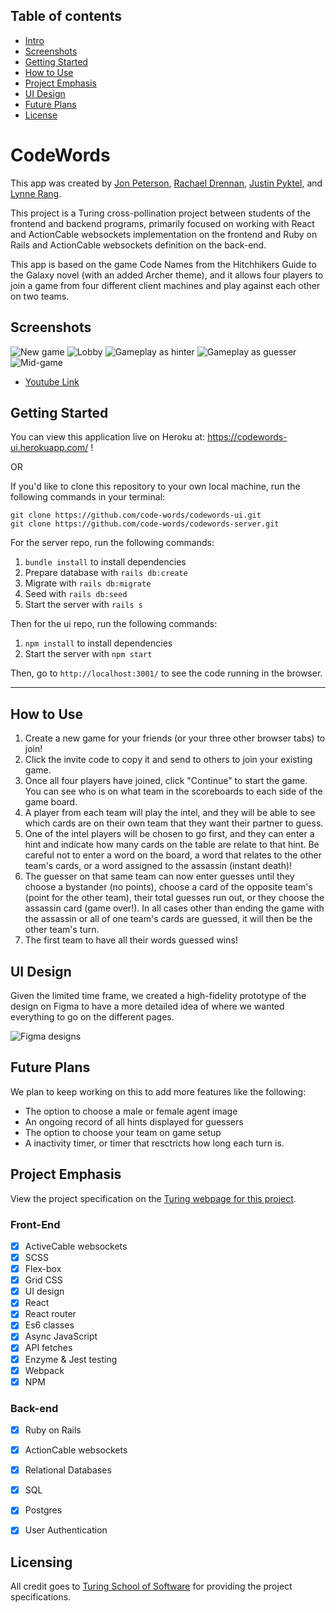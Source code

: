 

## Table of contents
* [Intro](#CodeWords)
* [Screenshots](#Screenshots)
* [Getting Started](#Getting-Started)
* [How to Use](#How-to-Use)
* [Project Emphasis](#Project-Emphasis)
* [UI Design](#UI-Design)
* [Future Plans](#Future-Plans)
* [License](#License)


# CodeWords

This app was created by <a href="https://github.com/joequincy">Jon Peterson</a>, <a href="https://github.com/rdren0">Rachael Drennan</a>, <a href="https://github.com/siimonstark">Justin Pyktel</a>, and <a href="https://github.com/lynnerang">Lynne Rang</a>.

This project is a Turing cross-pollination project between students of the frontend and backend programs, primarily focused on working with React and ActionCable websockets implementation on the frontend and Ruby on Rails and ActionCable websockets definition on the back-end.

This app is based on the game Code Names from the Hitchhikers Guide to the Galaxy novel (with an added Archer theme), and it allows four players to join a game from four different client machines and play against each other on two teams.


## Screenshots

![New game](/screenshots/1.png)
![Lobby](/screenshots/2.png)
![Gameplay as hinter](/screenshots/3.png)
![Gameplay as guesser](/screenshots/4.png)
![Mid-game](/screenshots/5.png)

- [Youtube Link](https://youtu.be/CDS2_IoZ0hw)

## Getting Started

You can view this application live on Heroku at: https://codewords-ui.herokuapp.com/ !

OR

If you'd like to clone this repository to your own local machine, run the following commands in your terminal:

```shell
git clone https://github.com/code-words/codewords-ui.git
git clone https://github.com/code-words/codewords-server.git
```

For the server repo, run the following commands:

1. ```bundle install``` to install dependencies
2. Prepare database with ```rails db:create```
3. Migrate with ```rails db:migrate```
4. Seed with ```rails db:seed```
5. Start the server with ```rails s```

Then for the ui repo, run the following commands:

1. ```npm install``` to install dependencies
2. Start the server with ```npm start```


Then, go to `http://localhost:3001/` to see the code running in the browser.  

---

## How to Use

1. Create a new game for your friends (or your three other browser tabs) to join!
2. Click the invite code to copy it and send to others to join your existing game.
3. Once all four players have joined, click "Continue" to start the game.  You can see who is on what team in the scoreboards to each side of the game board.
4. A player from each team will play the intel, and they will be able to see which cards are on their own team that they want their partner to guess.
5. One of the intel players will be chosen to go first, and they can enter a hint and indicate how many cards on the table are relate to that hint.  Be careful not to enter a word on the board, a word that relates to the other team's cards, or a word assigned to the assassin (instant death)!
6. The guesser on that same team can now enter guesses until they choose a bystander (no points), choose a card of the opposite team's (point for the other team), their total guesses run out, or they choose the assassin card (game over!).  In all cases other than ending the game with the assassin or all of one team's cards are guessed, it will then be the other team's turn.
7. The first team to have all their words guessed wins!


## UI Design

Given the limited time frame, we created a high-fidelity prototype of the design on Figma to have a more detailed idea of where we wanted everything to go on the different pages.

![Figma designs](/screenshots/7.png)


## Future Plans

We plan to keep working on this to add more features like the following:
- The option to choose a male or female agent image
- An ongoing record of all hints displayed for guessers
- The option to choose your team on game setup
- A inactivity timer, or timer that resctricts how long each turn is.


## Project Emphasis

View the project specification on the <a href="https://frontend.turing.io/projects/capstone.html">Turing webpage for this project</a>.

### Front-End
- [x] ActiveCable websockets
- [x] SCSS
- [x] Flex-box
- [x] Grid CSS
- [x] UI design
- [x] React
- [x] React router
- [x] Es6 classes
- [x] Async JavaScript
- [x] API fetches
- [x] Enzyme & Jest testing
- [x] Webpack
- [x] NPM

### Back-end
- [x] Ruby on Rails
- [x] ActionCable websockets
- [x] Relational Databases
- [x] SQL
- [x] Postgres
- [x] User Authentication


## Licensing

All credit goes to <a href="turing.io">Turing School of Software</a> for providing the project specifications.
